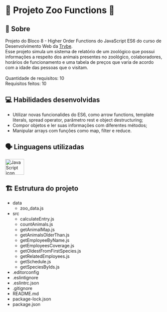 # :panda_face: Projeto Zoo Functions :paw_prints:

## :page_facing_up: Sobre

Projeto do Bloco 8 - Higher Order Functions do JavaScript ES6 do curso de Desenvolvimento Web da [Trybe](https://www.betrybe.com).<br>
Esse projeto simula um sistema de relatório de um zoológico que possui informações a respeito dos animais presentes no zoológico, colaboradores, horários de funcionamento e uma tabela de preços que varia de acordo com a idade das pessoas que o visitam.<br><br>
Quantidade de requisitos: 10<br>
Requisitos feitos: 10

## :computer: Habilidades desenvolvidas

- Utilizar novas funcionalides do ES6, como arrow functions, template literals, spread operator, parâmetro rest e object destructuring;
- Compor objetos e ler suas informações com diferentes métodos;
- Manipular arrays com funções como map, filter e reduce.

## :speaking_head: Linguagens utilizadas
<img alt="JavaScript icon" height="50px" width="60px" src="https://cdn.jsdelivr.net/gh/devicons/devicon/icons/javascript/javascript-original.svg" />

## :building_construction: Estrutura do projeto

- data
  - zoo_data.js
- src
  - calculateEntry.js
  - countAnimals.js
  - getAnimalMap.js
  - getAnimalsOlderThan.js
  - getEmployeeByName.js
  - getEmployeesCoverage.js
  - getOldestFromFirstSpecies.js
  - getRelatedEmployees.js
  - getSchedule.js
  - getSpeciesByIds.js
- .editorconfig
- .eslintignore
- .eslintrc.json
- .gitignore
- README.md
- package-lock.json
- package.json
